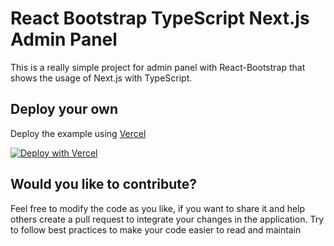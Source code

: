 # React Bootstrap TypeScript Next.js Admin Panel

This is a really simple project for admin panel with React-Bootstrap that shows the usage of Next.js with TypeScript.

## Deploy your own

Deploy the example using [Vercel](https://vercel.com?utm_source=github&utm_medium=readme&utm_campaign=next-example)

[![Deploy with Vercel](https://vercel.com/button)](https://vercel.com/new/git/external?repository-url=https://github.com/AngelAlexQC/nextjs-typescript-react-bootstrap-admin-template&project-name=admin-ts-react-bootstrap&repository-name=admin-ts-react-bootstrap)

## Would you like to contribute?

Feel free to modify the code as you like, if you want to share it and help others create a pull request to integrate your changes in the application.
Try to follow best practices to make your code easier to read and maintain
